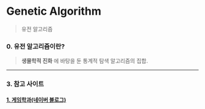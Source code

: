 # Genetic Algorithm
> 유전 알고리즘
### 0. 유전 알고리즘이란?
> __생물학적 진화__ 에 바탕을 둔 통계적 탐색 알고리즘의 집합.

***
### 3. 참고 사이트
#### [1. 게임학과(네이버 블로그)](https://m.blog.naver.com/jerrypoiu/221281257452)

